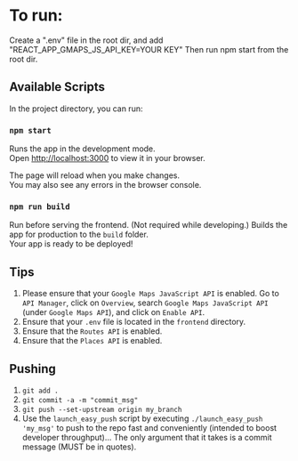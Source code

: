 # To run:

Create a ".env" file in the root dir, and add "REACT_APP_GMAPS_JS_API_KEY=YOUR KEY"
Then run npm start from the root dir.

## Available Scripts

In the project directory, you can run:

### `npm start`

Runs the app in the development mode.\
Open [http://localhost:3000](http://localhost:3000) to view it in your browser.

The page will reload when you make changes.\
You may also see any errors in the browser console.

### `npm run build`

Run before serving the frontend. (Not required while developing.)
Builds the app for production to the `build` folder.\
Your app is ready to be deployed!

## Tips
1) Please ensure that your `Google Maps JavaScript API` is enabled. Go to `API Manager`, click on `Overview`, search `Google Maps JavaScript API` (under `Google Maps API`), and click on `Enable API`.
2) Ensure that your `.env` file is located in the `frontend` directory.
3) Ensure that the `Routes API` is enabled.
4) Ensure that the `Places API` is enabled.

## Pushing
1) `git add .`
2) `git commit -a -m "commit_msg"`
3) `git push --set-upstream origin my_branch`
4) Use the `launch_easy_push` script by executing `./launch_easy_push 'my_msg'` to push to the repo fast and conveniently (intended to boost developer throughput)... The only argument that it takes is a commit message (MUST be in quotes).
